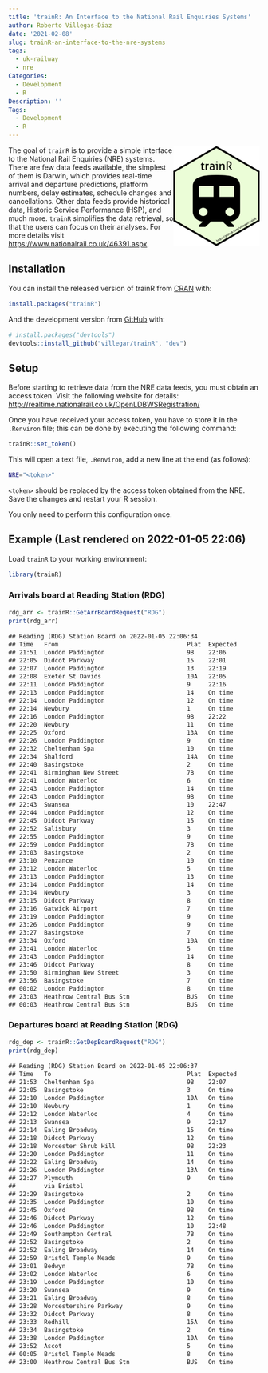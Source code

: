 ```yaml
---
title: 'trainR: An Interface to the National Rail Enquiries Systems'
author: Roberto Villegas-Diaz
date: '2021-02-08'
slug: trainR-an-interface-to-the-nre-systems
tags:
  - uk-railway
  - nre
Categories:
  - Development
  - R
Description: ''
Tags:
  - Development
  - R
---
```


<img src="https://raw.githubusercontent.com/villegar/trainR/main/inst/images/logo.png" alt="logo" align="right" height=200px/>

The goal of `trainR` is to provide a simple interface to the 
National Rail Enquiries (NRE) systems. There are few data feeds 
available, the simplest of them is Darwin, which provides real-time 
arrival and departure predictions, platform numbers, delay estimates, 
schedule changes and cancellations. Other data feeds provide historical 
data, Historic Service Performance (HSP), and much more. `trainR` 
simplifies the data retrieval, so that the users can focus on their 
analyses. For more details visit 
https://www.nationalrail.co.uk/46391.aspx.

## Installation

You can install the released version of trainR from [CRAN](https://CRAN.R-project.org) with:

``` r
install.packages("trainR")
```

And the development version from [GitHub](https://github.com/) with:

``` r
# install.packages("devtools")
devtools::install_github("villegar/trainR", "dev")
```

## Setup
Before starting to retrieve data from the NRE data feeds, you must obtain an access token. 
Visit the following website for details: http://realtime.nationalrail.co.uk/OpenLDBWSRegistration/

Once you have received your access token, you have to store it in the `.Renviron` file; this can be 
done by executing the following command:


```r
trainR::set_token()
```

This will open a text file, `.Renviron`, add a new line at the end (as follows):

```bash
NRE="<token>"
```

`<token>` should be replaced by the access token obtained from the NRE. Save the changes and restart 
your R session.

You only need to perform this configuration once.

## Example (Last rendered on 2022-01-05 22:06)

Load `trainR` to your working environment:

```r
library(trainR)
```

### Arrivals board at Reading Station (RDG)


```r
rdg_arr <- trainR::GetArrBoardRequest("RDG")
print(rdg_arr)
```

```
## Reading (RDG) Station Board on 2022-01-05 22:06:34
## Time   From                                    Plat  Expected
## 21:51  London Paddington                       9B    22:06
## 22:05  Didcot Parkway                          15    22:01
## 22:07  London Paddington                       13    22:19
## 22:08  Exeter St Davids                        10A   22:05
## 22:11  London Paddington                       9     22:16
## 22:13  London Paddington                       14    On time
## 22:14  London Paddington                       12    On time
## 22:14  Newbury                                 1     On time
## 22:16  London Paddington                       9B    22:22
## 22:20  Newbury                                 11    On time
## 22:25  Oxford                                  13A   On time
## 22:26  London Paddington                       9     On time
## 22:32  Cheltenham Spa                          10    On time
## 22:34  Shalford                                14A   On time
## 22:40  Basingstoke                             2     On time
## 22:41  Birmingham New Street                   7B    On time
## 22:41  London Waterloo                         6     On time
## 22:43  London Paddington                       14    On time
## 22:43  London Paddington                       9B    On time
## 22:43  Swansea                                 10    22:47
## 22:44  London Paddington                       12    On time
## 22:45  Didcot Parkway                          15    On time
## 22:52  Salisbury                               3     On time
## 22:55  London Paddington                       9     On time
## 22:59  London Paddington                       7B    On time
## 23:03  Basingstoke                             2     On time
## 23:10  Penzance                                10    On time
## 23:12  London Waterloo                         5     On time
## 23:13  London Paddington                       13    On time
## 23:14  London Paddington                       14    On time
## 23:14  Newbury                                 3     On time
## 23:15  Didcot Parkway                          8     On time
## 23:16  Gatwick Airport                         7     On time
## 23:19  London Paddington                       9     On time
## 23:26  London Paddington                       9     On time
## 23:27  Basingstoke                             7     On time
## 23:34  Oxford                                  10A   On time
## 23:41  London Waterloo                         5     On time
## 23:43  London Paddington                       14    On time
## 23:46  Didcot Parkway                          8     On time
## 23:50  Birmingham New Street                   3     On time
## 23:56  Basingstoke                             7     On time
## 00:02  London Paddington                       8     On time
## 23:03  Heathrow Central Bus Stn                BUS   On time
## 00:03  Heathrow Central Bus Stn                BUS   On time
```

### Departures board at Reading Station (RDG)


```r
rdg_dep <- trainR::GetDepBoardRequest("RDG")
print(rdg_dep)
```

```
## Reading (RDG) Station Board on 2022-01-05 22:06:37
## Time   To                                      Plat  Expected
## 21:53  Cheltenham Spa                          9B    22:07
## 22:05  Basingstoke                             3     On time
## 22:10  London Paddington                       10A   On time
## 22:10  Newbury                                 1     On time
## 22:12  London Waterloo                         4     On time
## 22:13  Swansea                                 9     22:17
## 22:14  Ealing Broadway                         15    On time
## 22:18  Didcot Parkway                          12    On time
## 22:18  Worcester Shrub Hill                    9B    22:23
## 22:20  London Paddington                       11    On time
## 22:22  Ealing Broadway                         14    On time
## 22:26  London Paddington                       13A   On time
## 22:27  Plymouth                                9     On time
##        via Bristol                             
## 22:29  Basingstoke                             2     On time
## 22:35  London Paddington                       10    On time
## 22:45  Oxford                                  9B    On time
## 22:46  Didcot Parkway                          12    On time
## 22:46  London Paddington                       10    22:48
## 22:49  Southampton Central                     7B    On time
## 22:52  Basingstoke                             2     On time
## 22:52  Ealing Broadway                         14    On time
## 22:59  Bristol Temple Meads                    9     On time
## 23:01  Bedwyn                                  7B    On time
## 23:02  London Waterloo                         6     On time
## 23:19  London Paddington                       10    On time
## 23:20  Swansea                                 9     On time
## 23:21  Ealing Broadway                         8     On time
## 23:28  Worcestershire Parkway                  9     On time
## 23:32  Didcot Parkway                          8     On time
## 23:33  Redhill                                 15A   On time
## 23:34  Basingstoke                             2     On time
## 23:38  London Paddington                       10A   On time
## 23:52  Ascot                                   5     On time
## 00:05  Bristol Temple Meads                    8     On time
## 23:00  Heathrow Central Bus Stn                BUS   On time
```
